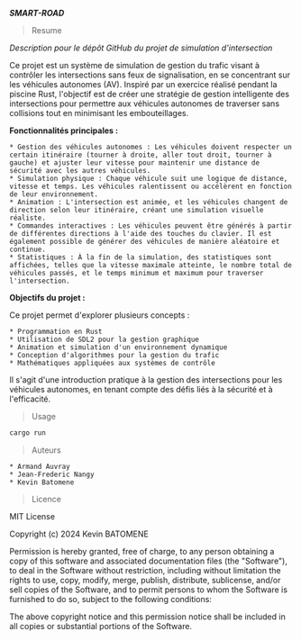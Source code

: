 ***SMART-ROAD***

> Resume 

*Description pour le dépôt GitHub du projet de simulation d'intersection*

Ce projet est un système de simulation de gestion du trafic visant à contrôler les intersections sans feux de signalisation, en se concentrant sur les véhicules autonomes (AV). Inspiré par un exercice réalisé pendant la piscine Rust, l'objectif est de créer une stratégie de gestion intelligente des intersections pour permettre aux véhicules autonomes de traverser sans collisions tout en minimisant les embouteillages.

**Fonctionnalités principales :**

    * Gestion des véhicules autonomes : Les véhicules doivent respecter un certain itinéraire (tourner à droite, aller tout droit, tourner à gauche) et ajuster leur vitesse pour maintenir une distance de sécurité avec les autres véhicules.
    * Simulation physique : Chaque véhicule suit une logique de distance, vitesse et temps. Les véhicules ralentissent ou accélèrent en fonction de leur environnement.
    * Animation : L'intersection est animée, et les véhicules changent de direction selon leur itinéraire, créant une simulation visuelle réaliste.
    * Commandes interactives : Les véhicules peuvent être générés à partir de différentes directions à l'aide des touches du clavier. Il est également possible de générer des véhicules de manière aléatoire et continue.
    * Statistiques : À la fin de la simulation, des statistiques sont affichées, telles que la vitesse maximale atteinte, le nombre total de véhicules passés, et le temps minimum et maximum pour traverser l'intersection.

**Objectifs du projet :**

Ce projet permet d'explorer plusieurs concepts :

    * Programmation en Rust
    * Utilisation de SDL2 pour la gestion graphique
    * Animation et simulation d'un environnement dynamique
    * Conception d'algorithmes pour la gestion du trafic
    * Mathématiques appliquées aux systèmes de contrôle

Il s'agit d'une introduction pratique à la gestion des intersections pour les véhicules autonomes, en tenant compte des défis liés à la sécurité et à l'efficacité.

> Usage 

```sh
cargo run 
```

> Auteurs

    * Armand Auvray
    * Jean-Frederic Nangy
    * Kevin Batomene

> Licence

MIT License

Copyright (c) 2024 Kevin BATOMENE

Permission is hereby granted, free of charge, to any person obtaining a copy
of this software and associated documentation files (the "Software"), to deal
in the Software without restriction, including without limitation the rights
to use, copy, modify, merge, publish, distribute, sublicense, and/or sell
copies of the Software, and to permit persons to whom the Software is
furnished to do so, subject to the following conditions:

The above copyright notice and this permission notice shall be included in all
copies or substantial portions of the Software.